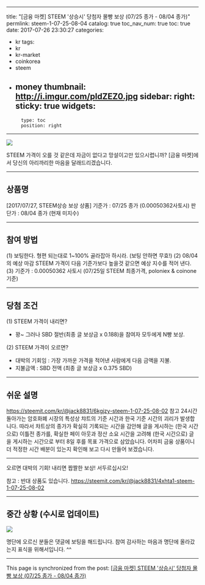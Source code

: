 
---
title: "[금융 마켓] STEEM '상승시' 당첨자 몰빵 보상 (07/25 종가 - 08/04 종가)"
permlink: steem-1-07-25-08-04
catalog: true
toc_nav_num: true
toc: true
date: 2017-07-26 23:30:27
categories:
- kr
tags:
- kr
- kr-market
- coinkorea
- steem
- money
thumbnail: http://i.imgur.com/pldZEZ0.jpg
sidebar:
    right:
        sticky: true
widgets:
    -
        type: toc
        position: right
---


![](http://i.imgur.com/pldZEZ0.jpg)

STEEM 가격이 오를 것 같은데 자금이 없다고 망설이고만 있으시렵니까? [금융 마켓]에서 당신의 아리까리한 마음을 달래드리겠습니다. 

---

상품명
--
[2017/07/27, STEEM상승 보상 상품]
기준가 : 07/25 종가 (0.00050362사토시)
판단가 : 08/04 종가 (현재 미지수) 

---

참여 방법
--

(1) 보팅한다. 형편 되는대로 1~100% 골라잡아 하시라. (보팅 안하면 무효!)
(2) 08/04의 예상 마감 STEEM 가격이 다음 기준가보다 높을것 같으면 예상 지수를 적어 낸다.
(3) 기준가 : 0.00050362 사토시 (07/25일 STEEM 최종가격, poloniex & coinone 기준)

---

당첨 조건
--
(1) STEEM 가격이 내리면? 
* 꽝~ 그러나 SBD 절반(최종 글 보상금 x 0.188)을 참여자 모두에게 N빵 보상.

(2) STEEM 가격이 오르면?
* 대박의 기회임 : 가장 가까운 가격을 적어낸 사람에게 다음 금액을 지불. 
* 지불금액 : SBD 전액 (최종 글 보상금 x 0.375 SBD)

---

쉬운 설명
--

https://steemit.com/kr/@jack8831/6kgjzy-steem-1-07-25-08-02 참고
24시간 돌아가는 암호화폐 시장의 특성상 챠트의 기준 시간과 한국 기준 시간의 괴리가 발생합니다. 따라서 챠트상의 종가가 확실히 기록되는 시간을 감안해 글을 게시하는 (한국 시간으로) 이틀전 종가를, 확실한 페이 아웃과 정산 소요 시간을 고려해 (한국 시간으로) 글을 게시하는 시간으로 부터 8일 후를 목표 가격으로 삼았습니다. 어차피 금융 상품이니 더 적정한 시간 배분이 있는지 확인해 보고 다시 만들어 보겠습니다.

---

오르면 대박의 기회! 내리면 짭짤한 보상!
서두르십시오!

참고 : 반대 상품도 있습니다.
https://steemit.com/kr/@jack8831/4xhta1-steem-1-07-25-08-02

---

중간 상황 (수시로 업데이트)
--

![](http://i.imgur.com/rZrDELQ.jpg)


명단에 오르신 분들은 댓글에 보팅을 해드립니다. 참여 감사하는 마음과 명단에 올라갔는지 표식을 위해서입니다. ^^

- - -

This page is synchronized from the post: [[금융 마켓] STEEM '상승시' 당첨자 몰빵 보상 (07/25 종가 - 08/04 종가)](https://steemit.com/@jack8831/steem-1-07-25-08-04)
